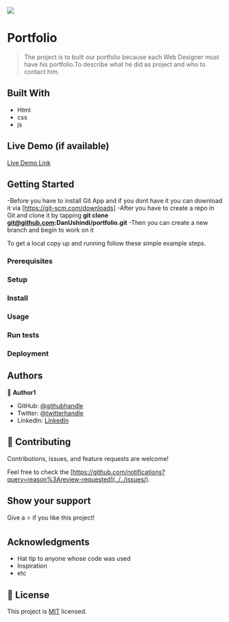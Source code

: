 ![](https://img.shields.io/badge/Microverse-blueviolet)

# Portfolio

>The project is to built our portfolio because each 
Web Designer must have his portfolio.To describe what he did as project and who to contact him.  


## Built With

- Html
- css
- js

## Live Demo (if available)

[Live Demo Link](https://livedemo.com)


## Getting Started

-Before you have to install Git App  and if you dont have it you can download it via [https://git-scm.com/downloads]
-After you have to create a repo in Git and clone it
by tapping **git clone git@github.com:DanUshindi/portfolio.git**
-Then you can create a new branch and begin to work on it



To get a local copy up and running follow these simple example steps.

### Prerequisites

### Setup

### Install

### Usage

### Run tests

### Deployment



## Authors

👤 **Author1**

- GitHub: [@githubhandle](https://github.com/DanUshindi)
- Twitter: [@twitterhandle](https://twitter.com/dan_ushindi)
- LinkedIn: [LinkedIn](https://www.linkedin.com/in/dan-ushindi-821415215/)



## 🤝 Contributing

Contributions, issues, and feature requests are welcome!

Feel free to check the [https://github.com/notifications?query=reason%3Areview-requested](../../issues/).

## Show your support

Give a ⭐️ if you like this project!

## Acknowledgments

- Hat tip to anyone whose code was used
- Inspiration
- etc

## 📝 License

This project is [MIT](./MIT.md) licensed.
